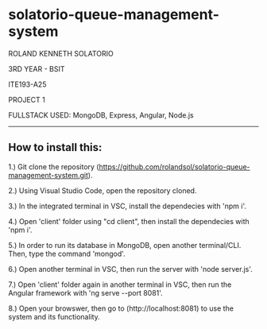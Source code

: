 # solatorio-queue-management-system


ROLAND KENNETH SOLATORIO

3RD YEAR - BSIT

ITE193-A25

PROJECT 1

FULLSTACK USED: MongoDB, Express, Angular, Node.js


--------------------------------------------------------------------------------------------------------------------


## How to install this:

1.) Git clone the repository (https://github.com/rolandsol/solatorio-queue-management-system.git).

2.) Using Visual Studio Code, open the repository cloned.

3.) In the integrated terminal in VSC, install the dependecies with 'npm i'.

4.) Open 'client' folder using "cd client", then install the dependecies with 'npm i'.

5.) In order to run its database in MongoDB, open another terminal/CLI. Then, type the command 'mongod'.

6.) Open another terminal in VSC, then run the server with 'node server.js'.

7.) Open 'client' folder again in another terminal in VSC, then run the Angular framework with 'ng serve --port 8081'.

8.) Open your browswer, then go to (http://localhost:8081) to use the system and its functionality.
